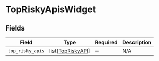 # TopRiskyApisWidget


## Fields

| Field                                                   | Type                                                    | Required                                                | Description                                             |
| ------------------------------------------------------- | ------------------------------------------------------- | ------------------------------------------------------- | ------------------------------------------------------- |
| `top_risky_apis`                                        | list[[TopRiskyAPI](../../models/shared/topriskyapi.md)] | :heavy_minus_sign:                                      | N/A                                                     |